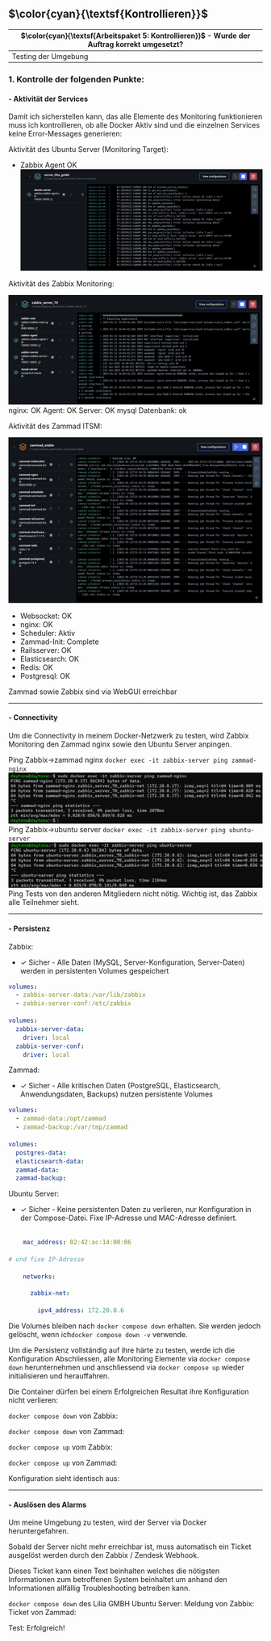 ## $\color{cyan}{\textsf{Kontrollieren}}$
| $\color{cyan}{\textsf{Arbeitspaket 5: Kontrollieren}}$ - Wurde der Auftrag korrekt umgesetzt? |
| --------------------------------------------------------------------------------------------- |
| Testing der Umgebung                                                                          |
### 1. Kontrolle der folgenden Punkte:

#### - Aktivität der Services

Damit ich sicherstellen kann, das alle Elemente des Monitoring funktionieren muss ich kontrollieren, ob alle Docker Aktiv sind und die einzelnen Services keine Error-Messages generieren:

Aktivität des Ubuntu Server (Monitoring Target):
- Zabbix Agent OK
![](../_attachments/7_ubuntu_OK.png)


Aktivität des Zabbix Monitoring:

![](../_attachments/5_zabbix_OK.png)
nginx: OK
Agent: OK
Server: OK
mysql Datenbank: ok

Aktivität des Zammad ITSM:

![](../_attachments/4_zammad_ok.png)
- Websocket: OK
- nginx: OK
- Scheduler: Aktiv
- Zammad-Init: Complete
- Railsserver: OK
- Elasticsearch: OK
- Redis: OK
- Postgresql: OK



Zammad sowie Zabbix sind via WebGUI erreichbar
____

#### - Connectivity

Um die Connectivity in meinem Docker-Netzwerk zu testen, wird Zabbix Monitoring den Zammad nginx sowie den Ubuntu Server anpingen.


Ping Zabbix->zammad nginx
`docker exec -it zabbix-server ping zammad-nginx`
![](../_attachments/9_zabbix_zu_zammad.png)
Ping Zabbix->ubuntu server
`docker exec -it zabbix-server ping ubuntu-server`
![](../_attachments/8_zabbix_zu_ubuntu.png)
Ping Tests von den anderen Mitgliedern nicht nötig. Wichtig ist, das Zabbix alle Teilnehmer sieht.


___

#### - Persistenz
Zabbix:
- ✓ Sicher - Alle Daten (MySQL, Server-Konfiguration, Server-Daten) werden in persistenten Volumes gespeichert
```yaml
volumes:
  - zabbix-server-data:/var/lib/zabbix
  - zabbix-server-conf:/etc/zabbix

volumes:
  zabbix-server-data:
    driver: local
  zabbix-server-conf:
    driver: local
```

Zammad:
- ✓ Sicher - Alle kritischen Daten (PostgreSQL, Elasticsearch, Anwendungsdaten, Backups) nutzen persistente Volumes
```yaml
volumes:
  - zammad-data:/opt/zammad
  - zammad-backup:/var/tmp/zammad

volumes:
  postgres-data:
  elasticsearch-data:
  zammad-data:
  zammad-backup:
```

Ubuntu Server:
- ✓ Sicher - Keine persistenten Daten zu verlieren, nur Konfiguration in der Compose-Datei. Fixe IP-Adresse und MAC-Adresse definiert.
```yaml

    mac_address: 02:42:ac:14:00:06
    
# und fixe IP-Adresse

    networks:

      zabbix-net:

        ipv4_address: 172.20.0.6
```

Die Volumes bleiben nach `docker compose down` erhalten. Sie werden jedoch gelöscht, wenn ich`docker compose down -v` verwende.

Um die Persistenz vollständig auf ihre härte zu testen, werde ich die Konfiguration Abschliessen, alle Monitoring Elemente via `docker compose down` herunternehmen und anschliessend via `docker compose up` wieder initialisieren und herauffahren.

Die Container dürfen bei einem Erfolgreichen Resultat ihre Konfiguration nicht verlieren:

`docker compose down` von Zabbix:

`docker compose down` von Zammad:

`docker compose up` vom Zabbix:

`docker compose up` von Zammad:


Konfiguration sieht identisch aus:


____

#### - Auslösen des Alarms
Um meine Umgebung zu testen, wird der Server via Docker heruntergefahren.

Sobald der Server nicht mehr erreichbar ist, muss automatisch ein Ticket ausgelöst werden durch den Zabbix / Zendesk Webhook.

Dieses Ticket kann einen Text beinhalten welches die nötigsten Informationen zum betroffenen System beinhaltet um anhand den Informationen allfällig Troubleshooting betreiben kann.

`docker compose down` des Lilia GMBH Ubuntu Server:
Meldung von Zabbix:
Ticket von Zammad:


Test: Erfolgreich!

